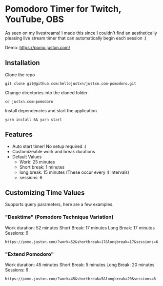 
# Pomodoro Timer for Twitch, YouTube, OBS

As seen on my livestreams! I made this since I couldn't find an aesthetically pleasing live stream timer that can automatically begin each session :( 

Demo: https://pomo.justxn.com/


## Installation
Clone the repo
```
git clone git@github.com:hellojustxn/justxn.com-pomodoro.git
```
Change directories into the cloned folder
```
cd justxn.com-pomodoro
```
Install dependencies and start the application
```
yarn install && yarn start
```

## Features
- Auto start timer! No setup required :)
- Customizeable work and break durations
- Default Values
  - Work: 25 minutes
  - Short break: 1 minutes
  - long break: 15 minutes (These occur every 4 intervals)
  - sessions: 6

## Customizing Time Values
Supports query parameters, here are a few examples.

### "Desktime" (Pomodoro Technique Variation)
Work duration: 52 minutes
Short Break: 17 minutes
Long Break: 17 minutes
Sessions: 6
```
https://pomo.justxn.com/?work=52&shortbreak=17&longbreak=17&sessions=6
```

### "Extend Pomodoro"
Work duration: 45 minutes
Short Break: 5 minutes
Long Break: 20 minutes
Sessions: 6
```
https://pomo.justxn.com/?work=45&shortbreak=5&longbreak=20&sessions=6
```
